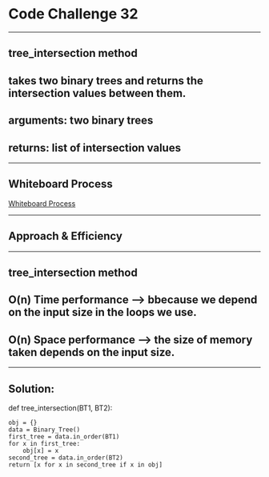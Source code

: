 # Code Challenge 32

---

## tree_intersection method
        
## takes two binary trees and returns the intersection values between them.
## arguments: two binary trees
## returns: list of intersection values

---

## Whiteboard Process 
[Whiteboard Process](./pics/cc32.jpg)

---

## Approach & Efficiency

---

## tree_intersection method
## O(n) Time performance --> bbecause we depend on the input size in the loops we use. 
## O(n) Space performance --> the size of memory taken depends on the input size.

---

## Solution:

def tree_intersection(BT1, BT2):
    
    obj = {}
    data = Binary_Tree()
    first_tree = data.in_order(BT1)
    for x in first_tree:
        obj[x] = x
    second_tree = data.in_order(BT2)
    return [x for x in second_tree if x in obj]